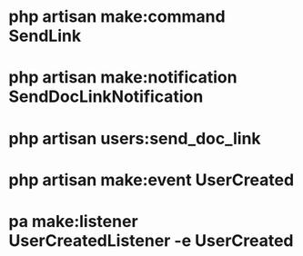 # php artisan make:command SendLink
# php artisan make:notification SendDocLinkNotification
# php artisan users:send_doc_link
# php artisan make:event UserCreated
# pa make:listener UserCreatedListener -e UserCreated